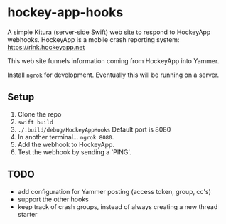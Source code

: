 hockey-app-hooks
================

A simple Kitura (server-side Swift) web site to respond to HockeyApp webhooks. HockeyApp is a mobile crash reporting system: https://rink.hockeyapp.net

This web site funnels information coming from HockeyApp into Yammer.

Install [`ngrok`](https://ngrok.com/) for development. Eventually this will be running on a server.

Setup
-----

1. Clone the repo
2. `swift build`
3. `./.build/debug/HockeyAppHooks` Default port is 8080
4. In another terminal... `ngrok 8080`.
5. Add the webhook to HockeyApp.
6. Test the webhook by sending a 'PING'.

TODO
----

- add configuration for Yammer posting (access token, group, cc's)
- support the other hooks
- keep track of crash groups, instead of always creating a new thread starter
